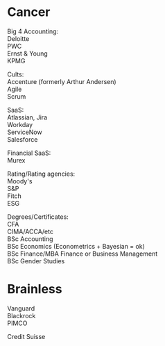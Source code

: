 # Cancer

Big 4 Accounting: <br>
Deloitte<br>
PWC<br>
Ernst & Young <br>
KPMG <br>

Cults: <br>
Accenture (formerly Arthur Andersen)<br>
Agile <br>
Scrum <br>

SaaS: <br>
Atlassian, Jira<br>
Workday<br>
ServiceNow<br>
Salesforce<br>

Financial SaaS: <br>
Murex<br>

Rating/Rating agencies: <br>
Moody's<br>
S&P<br>
Fitch <br>
ESG <br>

Degrees/Certificates: <br>
CFA <br>
CIMA/ACCA/etc<br>
BSc Accounting <br>
BSc Economics (Econometrics + Bayesian = ok)<br>
BSc Finance/MBA Finance or Business Management <br>
BSc Gender Studies <br>

# Brainless<br>
Vanguard<br>
Blackrock<br>
PIMCO<br>

Credit Suisse <br>
